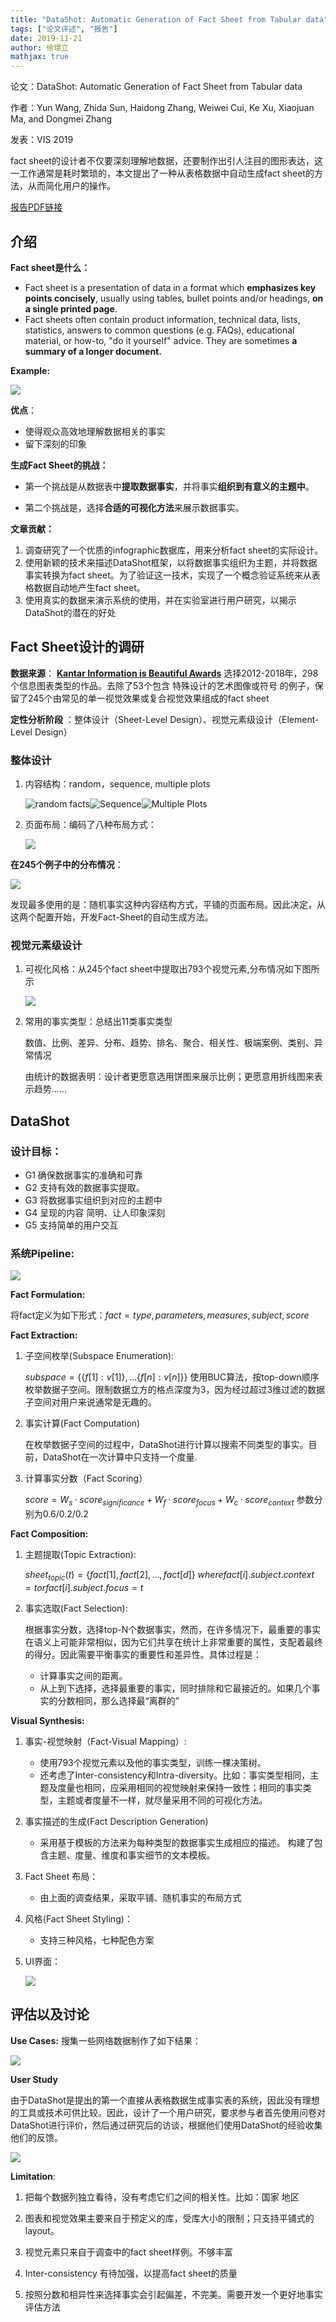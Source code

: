 ```yaml
---
title: "DataShot: Automatic Generation of Fact Sheet from Tabular data"
tags: ["论文评述", "报告"]
date: 2019-11-21
author: 徐璟立
mathjax: true
---
```


论文：DataShot: Automatic Generation of Fact Sheet from Tabular data

作者：Yun Wang, Zhida Sun, Haidong Zhang, Weiwei Cui, Ke Xu, Xiaojuan Ma, and Dongmei Zhang

发表：VIS 2019

fact sheet的设计者不仅要深刻理解地数据，还要制作出引人注目的图形表达，这一工作通常是耗时繁琐的，本文提出了一种从表格数据中自动生成fact sheet的方法，从而简化用户的操作。

[报告PDF链接]( https://www.microsoft.com/en-us/research/uploads/prod/2019/08/VIS2019_DataShot.pdf )

## 介绍

**Fact sheet是什么：**

- Fact sheet is a presentation of data in a format which **emphasizes key points concisely**, usually using tables, bullet points and/or headings, **on a single printed page**.
- Fact sheets often contain product information, technical data, lists, statistics, answers to common questions (e.g. FAQs), educational material, or how-to, "do it yourself" advice. They are sometimes **a summary of a longer document.**

**Example:**

![](http://www.cad.zju.edu.cn/home/vagblog/images/photo_bed/2019/11/22/3e59ad2f069d21bcc401137841604eb7f27dbddd.jpeg)

**优点**：

- 使得观众高效地理解数据相关的事实
- 留下深刻的印象

**生成Fact Sheet的挑战：**

- 第一个挑战是从数据表中**提取数据事实**，并将事实**组织到有意义的主题中**。

- 第二个挑战是，选择**合适的可视化方法**来展示数据事实。

**文章贡献：**

1. 调查研究了一个优质的infographic数据库，用来分析fact sheet的实际设计。
2. 使用新颖的技术来描述DataShot框架，以将数据事实组织为主题，并将数据事实转换为fact sheet。为了验证这一技术，实现了一个概念验证系统来从表格数据自动地产生fact sheet。
3. 使用真实的数据来演示系统的使用，并在实验室进行用户研究，以揭示DataShot的潜在的好处

## Fact Sheet设计的调研

**数据来源**： [**Kantar Information is Beautiful Awards**]( https://www.informationisbeautifulawards.com/showcase?page=1&type=awards ) 选择2012-2018年，298个信息图表类型的作品。去除了53个包含 特殊设计的艺术图像或符号 的例子，保留了245个由常见的单一视觉效果或复合视觉效果组成的fact sheet

**定性分析阶段** ：整体设计（Sheet-Level Design）、视觉元素级设计（Element-Level Design）

### 整体设计

1. 内容结构：random，sequence, multiple plots

   ![random facts](http://www.cad.zju.edu.cn/home/vagblog/images/photo_bed/2019/11/22/c36d034a25406095270e9e41cd2403eaa46d684f.jpeg)![Sequence]( http://www.cad.zju.edu.cn/home/vagblog/images/photo_bed/2019/11/22/c559ef392dd3733cb75ddccfdbb89ee0e3e885db.jpeg )![Multiple Plots]( http://www.cad.zju.edu.cn/home/vagblog/images/photo_bed/2019/11/22/cb5ef7d5e6c70cb531b8b6ab45525885ea0a0247.jpeg )

2. 页面布局：编码了八种布局方式：

   ![]( http://www.cad.zju.edu.cn/home/vagblog/images/photo_bed/2019/11/22/986557d148e3482b1a09ff43549cdc5ba6a62132.jpeg )

**在245个例子中的分布情况**：

![]( http://www.cad.zju.edu.cn/home/vagblog/images/photo_bed/2019/11/22/d8299f4734665d3400e27b438251a531b45deddb.jpeg )

发现最多使用的是：随机事实这种内容结构方式，平铺的页面布局。因此决定，从这两个配置开始，开发Fact-Sheet的自动生成方法。

### 视觉元素级设计

1. 可视化风格：从245个fact sheet中提取出793个视觉元素,分布情况如下图所示

   ![](http://www.cad.zju.edu.cn/home/vagblog/images/photo_bed/2019/11/22/08c194b94ec006336db6e878d3c0a8c5d4bdcd3d.jpeg)

2. 常用的事实类型：总结出11类事实类型

   ​	数值、比例、差异、分布、趋势、排名、聚合、相关性、极端案例、类别、异常情况

   由统计的数据表明：设计者更愿意选用饼图来展示比例；更愿意用折线图来表示趋势......

## DataShot

### 设计目标：

- G1 确保数据事实的准确和可靠
- G2 支持有效的数据事实提取。
- G3 将数据事实组织到对应的主题中
- G4 呈现的内容 简明、让人印象深刻
- G5 支持简单的用户交互

### 系统Pipeline:

![]( http://www.cad.zju.edu.cn/home/vagblog/images/photo_bed/2019/11/22/8b8817050110ea21a2a5527d6a7723c3430c860f.jpeg )

**Fact Formulation:**

将fact定义为如下形式：$fact = {type, parameters, measures,subject,score}$

**Fact Extraction:**

1. 子空间枚举(Subspace Enumeration):

   $subspace  = \{\{f[1]:v[1]\}, …\{f[n]:v[n]\}\}$ 使用BUC算法，按top-down顺序枚举数据子空间。限制数据立方的格点深度为3，因为经过超过3维过滤的数据子空间对用户来说通常是无趣的。

2. 事实计算(Fact Computation)

   在枚举数据子空间的过程中，DataShot进行计算以搜索不同类型的事实。目前，DataShot在一次计算中只支持一个度量.

3. 计算事实分数（Fact Scoring）

   $score = W_s·score_{significance} + W_f·score_{focus} + W_c·score_{context}$ 参数分别为0.6/0.2/0.2

**Fact Composition:**

1. 主题提取(Topic Extraction): 

   $sheet_{topic} (t)=\{fact[1],fact[2],…,fact[d]\}$  $where fact[i].subject.context=t or fact[i].subject.focus=t$

2. 事实选取(Fact Selection):

   根据事实分数，选择top-N个数据事实，然而，在许多情况下，最重要的事实在语义上可能非常相似，因为它们共享在统计上非常重要的属性，支配着最终的得分。因此需要平衡事实的重要性和差异性。具体过程是：

   - 计算事实之间的距离。
   - 从上到下选择，选择最重要的事实，同时排除和它最接近的。如果几个事实的分数相同，那么选择最“离群的”

**Visual Synthesis:**

1. 事实-视觉映射（Fact-Visual Mapping）:

   - 使用793个视觉元素以及他的事实类型，训练一棵决策树。
   - 还考虑了Inter-consistency和Intra-diversity。比如：事实类型相同，主题及度量也相同，应采用相同的视觉映射来保持一致性；相同的事实类型，主题或者度量不一样，就尽量采用不同的可视化方法。

2. 事实描述的生成(Fact Description Generation)

   - 采用基于模板的方法来为每种类型的数据事实生成相应的描述。 构建了包含主题、度量、维度和事实细节的文本模板。

3. Fact Sheet 布局：

   - 由上面的调查结果，采取平铺、随机事实的布局方式

4. 风格(Fact Sheet Styling)：

   - 支持三种风格，七种配色方案

5. UI界面：

   ![]( http://www.cad.zju.edu.cn/home/vagblog/images/photo_bed/2019/11/22/c4ee98fdf80ef21febda8ae22351ea2f8bfd2b60.jpeg )

## 评估以及讨论

**Use Cases:** 搜集一些网络数据制作了如下结果：

![]( http://www.cad.zju.edu.cn/home/vagblog/images/photo_bed/2019/11/22/e7c322ab4668bc6f62b8209bcc0e1154c084553d.jpeg )

**User Study**

由于DataShot是提出的第一个直接从表格数据生成事实表的系统，因此没有理想的工具或技术可供比较。因此，设计了一个用户研究，要求参与者首先使用问卷对DataShot进行评价，然后通过研究后的访谈，根据他们使用DataShot的经验收集他们的反馈。

![]( http://www.cad.zju.edu.cn/home/vagblog/images/photo_bed/2019/11/22/bbfa117de4e82f3040ce3fa57ded9a9bd3a39370.jpeg )

**Limitation**:

1. 把每个数据列独立看待，没有考虑它们之间的相关性。比如：国家 地区

2. 图表和视觉效果主要来自于预定义的库，受库大小的限制；只支持平铺式的layout。

3. 视觉元素只来自于调查中的fact sheet样例。不够丰富

4. Inter-consistency 有待加强，以提高fact sheet的质量

5. 按照分数和相异性来选择事实会引起偏差，不完美。需要开发一个更好地事实评估方法
